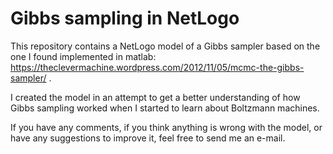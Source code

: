 # Gibbs sampling in NetLogo

This repository contains a NetLogo model of a Gibbs sampler based on the one I found implemented in matlab: https://theclevermachine.wordpress.com/2012/11/05/mcmc-the-gibbs-sampler/ .

I created the model in an attempt to get a better understanding of how Gibbs sampling worked when I started to learn about Boltzmann machines. 

If you have any comments, if you think anything is wrong with the model, or have any suggestions to improve it, feel free to send me an e-mail. 

